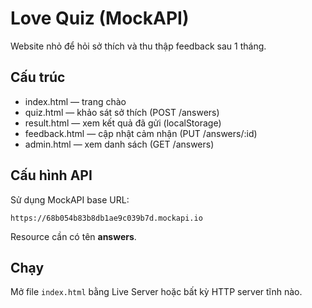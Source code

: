 # Love Quiz (MockAPI)

Website nhỏ để hỏi sở thích và thu thập feedback sau 1 tháng.

## Cấu trúc
- index.html — trang chào
- quiz.html — khảo sát sở thích (POST /answers)
- result.html — xem kết quả đã gửi (localStorage)
- feedback.html — cập nhật cảm nhận (PUT /answers/:id)
- admin.html — xem danh sách (GET /answers)

## Cấu hình API
Sử dụng MockAPI base URL:
```
https://68b054b83b8db1ae9c039b7d.mockapi.io
```
Resource cần có tên **answers**.

## Chạy
Mở file `index.html` bằng Live Server hoặc bất kỳ HTTP server tĩnh nào.
